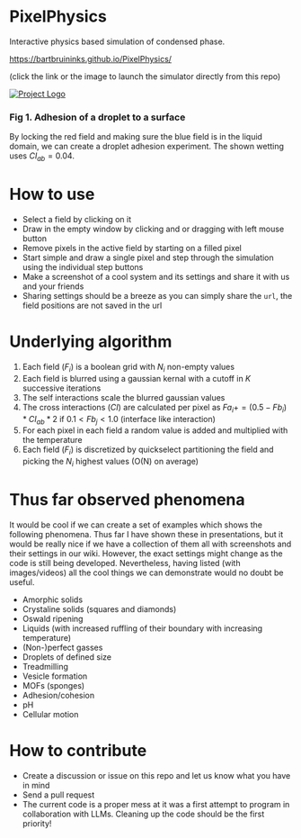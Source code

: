# PixelPhysics
Interactive physics based simulation of condensed phase.

https://bartbruininks.github.io/PixelPhysics/

(click the link or the image to launch the simulator directly from this repo)

[![Project Logo](https://github.com/user-attachments/assets/10abd92d-63a8-4f1d-9076-e662b298edf0)](https://bartbruininks.github.io/PixelPhysics/)
### Fig 1. Adhesion of a droplet to a surface
By locking the red field and making sure the blue field is in the liquid domain, we can create a droplet adhesion experiment. The shown wetting uses $CI_{ab} = 0.04$.


# How to use
- Select a field by clicking on it
- Draw in the empty window by clicking and or dragging with left mouse button
- Remove pixels in the active field by starting on a filled pixel
- Start simple and draw a single pixel and step through the simulation using the individual step buttons
- Make a screenshot of a cool system and its settings and share it with us and your friends
- Sharing settings should be a breeze as you can simply share the `url`, the field positions are not saved in the url

# Underlying algorithm
1) Each field ($F_i$) is a boolean grid with $N_i$ non-empty values
3) Each field is blurred using a gaussian kernal with a cutoff in $K$ successive iterations
4) The self interactions scale the blurred gaussian values
5) The cross interactions ($CI$) are calculated per pixel as $Fa_i += (0.5 - Fb_i) * CI_{ab} * 2$ if $0.1 < Fb_j < 1.0$ (interface like interaction)
6) For each pixel in each field a random value is added and multiplied with the temperature
7) Each field ($F_i$) is discretized by quickselect partitioning the field and picking the $N_i$ highest values (O(N) on average)

# Thus far observed phenomena
It would be cool if we can create a set of examples which shows the following phenomena. Thus far I have shown these in presentations, but it would be really nice if we have a collection of them all with screenshots and their settings in our wiki. However, the exact settings might change as the code is still being developed. Nevertheless, having listed (with images/videos) all the cool things we can demonstrate would no doubt be useful.
- Amorphic solids
- Crystaline solids (squares and diamonds)
- Oswald ripening
- Liquids (with increased ruffling of their boundary with increasing temperature)
- (Non-)perfect gasses
- Droplets of defined size
- Treadmilling
- Vesicle formation
- MOFs (sponges)
- Adhesion/cohesion
- pH
- Cellular motion

# How to contribute
- Create a discussion or issue on this repo and let us know what you have in mind
- Send a pull request
- The current code is a proper mess at it was a first attempt to program in collaboration with LLMs. Cleaning up the code should be the first priority!
